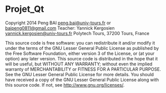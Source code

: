 Projet_Qt 
=========

 Copyright 2014 Peng BAI <peng.bai@univ-tours.fr> or <baipeng0811@gmail.com>
 Teacher: Yannick Kergosien <yannick.kergosien@univ-tours.fr>
 Polytech Tours, 37200 Tours, France

 This source code is free software: you can redistribute it and/or modify it under
 the terms of the GNU Lesser General Public License as published by the Free
 Software Foundation, either version 3 of the License, or (at your option) any
 later version. This source code is distributed in the hope that it will be useful, 
 but WITHOUT ANY WARRANTY; without even the implied warranty of MERCHANTABILITY or 
 FITNESS FOR A PARTICULAR PURPOSE. See the GNU Lesser General Public License for more
 details. You should have received a copy of the GNU Lesser General Public License
 along with this source code. If not, see <http://www.gnu.org/licenses/>.

